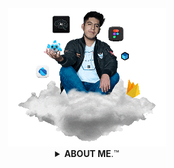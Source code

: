 <div align="center">
<a href="http://www.bastndev.com/">
<img width="50%" src="@bastndev/IMG/Gif/gohit.gif" title="bastndev.com">
</a>
</div>


<!-- code IMG -->
<details >
<summary align="center" open><b>ABOUT ME</b>.™</summary>
<!-- </br> -->
<div >
<img align="left" width="15%" src="@bastndev/IMG/blok.png"/>
<img align="right" width="15%" src="@bastndev/IMG/blok.png"/>
  <h6>
    Hey, I'm <a href="https://www.linkedin.com/in/bastndev/">Gohit bastian </a>and I'm from Peru 🇵🇪. Currently, I'm working<a href="https://www.bastndev.com/"> @bastndev </a>. In my personal projects .I'm interested in developing applications that have integrated artificial intelligence. If you want me to be part of your development team, you can contact me. 
  </h6>
  <h5 align="center">
  ➥ My interests: | • Singapore | • Mobile Development | • Artificial Intelligence | • UI/UX
    </h5>
</div>

<!-- <h1 align="center">Github Metrics </h1> -->
[![Ashutosh's github activity graph](https://github-readme-activity-graph.vercel.app/graph?username=bastndev&bg_color=0d1117&color=ffffff&line=00b3ff&point=f9fafa&area=true&hide_border=true)](https://github.com/ashutosh00710/github-readme-activity-graph)



<div >
<p><img align="left" width="20%" src="https://profile-counter.glitch.me/{bastndev}/count.svg"/></p>
<p><img align="right" width="20%" src="https://profile-counter.glitch.me/{bastndev}/count.svg"/></p>
<h6 >Our team is composed of passionate developers dedicated to customizing and providing exclusive materials for your GitHub profile. Here, you will find a wide range of resources that will help you stand out and enhance your presence on this collaborative development platform. From custom themes to project templates, we are committed to providing you with the necessary tools.</h6>



</div>

</details>


